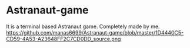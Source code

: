 # Astranaut-game
It is a terminal based Astranaut game. Completely made by me.
https://github.com/manas6699/Astranaut-game/blob/master/1D4440C5-CD59-4A53-A23648FF2C7CD0DD_source.png

